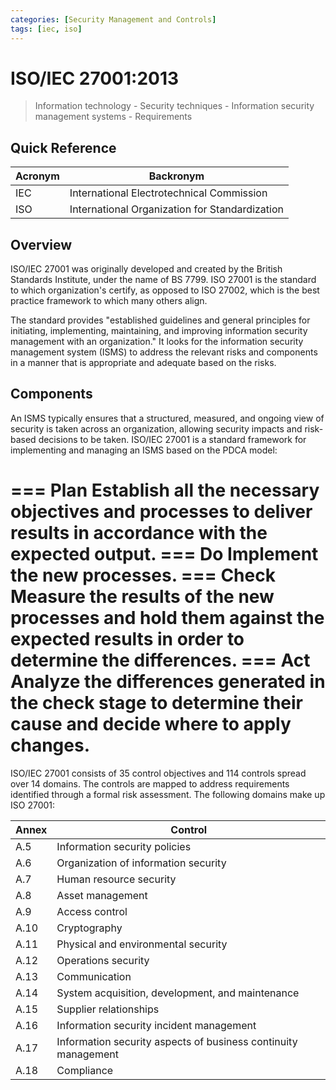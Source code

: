 ```yaml
---
categories: [Security Management and Controls]
tags: [iec, iso]
---
```


# ISO/IEC 27001:2013

> Information technology - Security techniques - Information security management systems - Requirements

## Quick Reference

| Acronym | Backronym |
| - | - |
| IEC | International Electrotechnical Commission |
| ISO | International Organization for Standardization |

## Overview

ISO/IEC 27001 was originally developed and created by the British Standards Institute, under the name of BS 7799. ISO 27001 is the standard to which organization's certify, as opposed to ISO 27002, which is the best practice framework to which many others align.

The standard provides "established guidelines and general principles for initiating, implementing, maintaining, and improving information security management with an organization." It looks for the information security management system (ISMS) to address the relevant risks and components in a manner that is appropriate and adequate based on the risks.

## Components

An ISMS typically ensures that a structured, measured, and ongoing view of security is taken across an organization, allowing security impacts and risk-based decisions to be taken. ISO/IEC 27001 is a standard framework for implementing and managing an ISMS based on the PDCA model:

=== Plan
Establish all the necessary objectives and processes to deliver results in accordance with the expected output.
=== Do
Implement the new processes.
=== Check
Measure the results of the new processes and hold them against the expected results in order to determine the differences.
=== Act
Analyze the differences generated in the check stage to determine their cause and decide where to apply changes.
===

ISO/IEC 27001 consists of 35 control objectives and 114 controls spread over 14 domains. The controls are mapped to address requirements identified through a formal risk assessment. The following domains make up ISO 27001:

| Annex | Control |
| - | - |
| A.5 | Information security policies |
| A.6 | Organization of information security |
| A.7 | Human resource security |
| A.8 | Asset management |
| A.9 | Access control |
| A.10 | Cryptography |
| A.11 | Physical and environmental security |
| A.12 | Operations security |
| A.13 | Communication |
| A.14 | System acquisition, development, and maintenance |
| A.15 | Supplier relationships |
| A.16 | Information security incident management |
| A.17 | Information security aspects of business continuity management |
| A.18 | Compliance |
